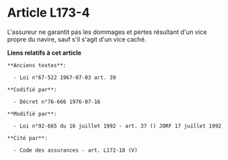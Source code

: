 # Article L173-4

L'assureur ne garantit pas les dommages et pertes résultant d'un vice propre du navire, sauf s'il s'agit d'un vice caché.

**Liens relatifs à cet article**

	**Anciens textes**:

	  - Loi n°67-522 1967-07-03 art. 39

	**Codifié par**:

	  - Décret n°76-666 1976-07-16

	**Modifié par**:

	  - Loi n°92-665 du 16 juillet 1992 - art. 37 () JORF 17 juillet 1992

	**Cité par**:

	  - Code des assurances - art. L172-18 (V)

